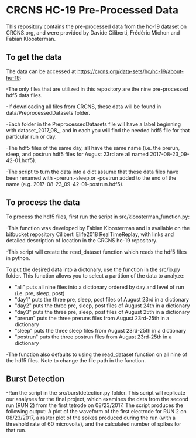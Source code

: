 
# CRCNS HC-19 Pre-Processed Data

This repository contains the pre-processed data from the hc-19 dataset on CRCNS.org, and were provided by Davide Ciliberti, Frédéric Michon and Fabian Kloosterman.

## To get the data

The data can be accessed at https://crcns.org/data-sets/hc/hc-19/about-hc-19:

-The only files that are utilized in this repository are the nine pre-processed hdf5 data files.

-If downloading all files from CRCNS, these data will be found in data/PreprocessedDatasets folder.

-Each folder in the PreprocessedDatasets file will have a label beginning with dataset_2017_08_, and in each you will find the needed hdf5 file for that particular run or day.

-The hdf5 files of the same day, all have the same name (i.e. the prerun, sleep, and postrun hdf5 files for August 23rd are all named 2017-08-23_09-42-01.hdf5).

-The script to turn the data into a dict assume that these data files have been renamed with -prerun,-sleep,or -postrun added to the end of the name (e.g. 2017-08-23_09-42-01-postrun.hdf5).


## To process the data

To process the hdf5 files, first run the script in src/kloosterman_function.py:

-This function was developed by Fabian Kloosterman and is available on the bitbucket repository Ciliberti Elife2018 RealTimeReplay, with links and detailed description of location in the CRCNS hc-19 repository.
 
-This script will create the read_dataset function which reads the hdf5 files in python.

To put the desired data into a dictonary, use the function in the src/io.py folder. This function allows you to select a partition of the data to analyze:

- "all" puts all nine files into a dictionary ordered by day and level of run (i.e. pre, sleep, post)
- "day1" puts the three pre, sleep, post files of August 23rd in a dictionary
- "day2" puts the three pre, sleep, post files of August 24th in a dictionary
- "day3" puts the three pre, sleep, post files of August 25th in a dictionary
- "prerun" puts the three preruns files from August 23rd-25th in a dictionary
- "sleep" puts the three sleep files from August 23rd-25th in a dictionary
- "postrun" puts the three postrun files from August 23rd-25th in a dictionary

-The function also defaults to using the read_dataset function on all nine of the hdf5 files. Note to change the file path in the function.

## Burst Detection

-Run the script in the src/burstdetection.py folder. This script will replicate our analyses for the final project, which examines the data from the second run (RUN 2) from the first tetrode on 08/23/2017. The script produces the following output: A plot of the waveform of the first electrode for RUN 2 on 08/23/2017, a raster plot of the spikes produced during the run (with a threshold rate of 60 microvolts), and the calculated number of spikes for that run.


